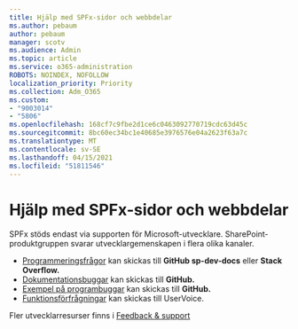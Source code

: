 ```yaml
---
title: Hjälp med SPFx-sidor och webbdelar
ms.author: pebaum
author: pebaum
manager: scotv
ms.audience: Admin
ms.topic: article
ms.service: o365-administration
ROBOTS: NOINDEX, NOFOLLOW
localization_priority: Priority
ms.collection: Adm_O365
ms.custom:
- "9003014"
- "5806"
ms.openlocfilehash: 168cf7c9fbe2d1ce6c0463092770719cdc63d45c
ms.sourcegitcommit: 8bc60ec34bc1e40685e3976576e04a2623f63a7c
ms.translationtype: MT
ms.contentlocale: sv-SE
ms.lasthandoff: 04/15/2021
ms.locfileid: "51811546"
---
```

# <a name="help-with-spfx-pages-and-web-parts"></a>Hjälp med SPFx-sidor och webbdelar

SPFx stöds endast via supporten för Microsoft-utvecklare. SharePoint-produktgruppen svarar utvecklargemenskapen i flera olika kanaler.

- [Programmeringsfrågor](https://docs.microsoft.com/sharepoint/dev/support-feedback#programming-questions) kan skickas till **GitHub sp-dev-docs** eller **Stack Overflow.**
- [Dokumentationsbuggar](https://docs.microsoft.com/sharepoint/dev/support-feedback#documentation-bugs) kan skickas till **GitHub.**
- [Exempel på programbuggar](https://docs.microsoft.com/sharepoint/dev/support-feedback#sample-application-bugs) kan skickas till **GitHub.**
- [Funktionsförfrågningar](https://docs.microsoft.com/sharepoint/dev/support-feedback#feature-requests)  kan skickas till UserVoice.

Fler utvecklarresurser finns i  [Feedback & support](https://docs.microsoft.com/sharepoint/dev/support-feedback)